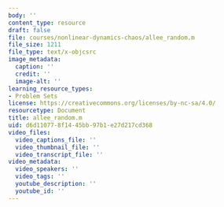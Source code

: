 ```yaml
---
body: ''
content_type: resource
draft: false
file: courses/nonlinear-dynamics-chaos/allee_random.m
file_size: 1211
file_type: text/x-objcsrc
image_metadata:
  caption: ''
  credit: ''
  image-alt: ''
learning_resource_types:
- Problem Sets
license: https://creativecommons.org/licenses/by-nc-sa/4.0/
resourcetype: Document
title: allee_random.m
uid: d6d11077-8f14-45bb-97b1-e27d217cd368
video_files:
  video_captions_file: ''
  video_thumbnail_file: ''
  video_transcript_file: ''
video_metadata:
  video_speakers: ''
  video_tags: ''
  youtube_description: ''
  youtube_id: ''
---
```

